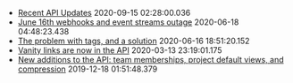 * [Recent API Updates](https://forum.asana.com/t/recent-api-updates) 2020-09-15 02:28:00.036 
* [June 16th webhooks and event streams outage](https://forum.asana.com/t/june-16th-webhooks-and-event-streams-outage) 2020-06-18 04:48:23.438 
* [The problem with tags, and a solution](https://forum.asana.com/t/the-problem-with-tags-and-a-solution) 2020-06-16 18:51:20.152 
* [Vanity links are now in the API](https://forum.asana.com/t/vanity-links-are-now-in-the-api) 2020-03-13 23:19:01.175 
* [New additions to the API: team memberships, project default views, and compression](https://forum.asana.com/t/new-additions-to-the-api-team-memberships-project-default-views-and-compression) 2019-12-18 01:51:48.379 
